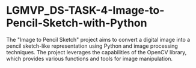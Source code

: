 # LGMVP_DS-TASK-4-Image-to-Pencil-Sketch-with-Python
The "Image to Pencil Sketch" project aims to convert a digital image into a pencil sketch-like representation using Python and image processing techniques. The project leverages the capabilities of the OpenCV library, which provides various functions and tools for image manipulation.
